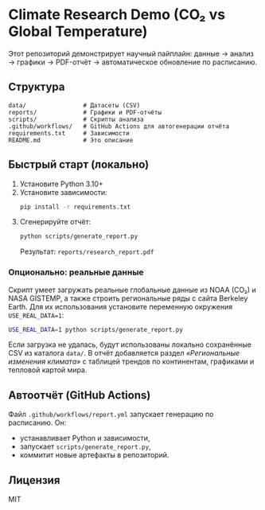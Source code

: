 
# Climate Research Demo (CO₂ vs Global Temperature)

Этот репозиторий демонстрирует научный пайплайн:
данные → анализ → графики → PDF-отчёт → автоматическое обновление по расписанию.

## Структура
```
data/                # Датасеты (CSV)
reports/             # Графики и PDF-отчёты
scripts/             # Скрипты анализа
.github/workflows/   # GitHub Actions для автогенерации отчёта
requirements.txt     # Зависимости
README.md            # Это описание
```
## Быстрый старт (локально)
1. Установите Python 3.10+
2. Установите зависимости:
   ```bash
   pip install -r requirements.txt
   ```
3. Сгенерируйте отчёт:
   ```bash
   python scripts/generate_report.py
   ```
   Результат: `reports/research_report.pdf`

### Опционально: реальные данные
Скрипт умеет загружать реальные глобальные данные из NOAA (CO₂) и NASA GISTEMP,
а также строить региональные ряды с сайта Berkeley Earth. Для их использования
установите переменную окружения `USE_REAL_DATA=1`:
```bash
USE_REAL_DATA=1 python scripts/generate_report.py
```
Если загрузка не удалась, будут использованы локально сохранённые CSV из каталога `data/`.
В отчёт добавляется раздел *«Региональные изменения климата»* с таблицей трендов по континентам,
графиками и тепловой картой мира.

## Автоотчёт (GitHub Actions)
Файл `.github/workflows/report.yml` запускает генерацию по расписанию.
Он:
- устанавливает Python и зависимости,
- запускает `scripts/generate_report.py`,
- коммитит новые артефакты в репозиторий.

## Лицензия
MIT
